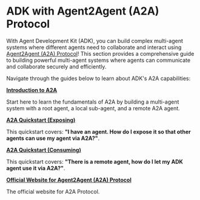 # ADK with Agent2Agent (A2A) Protocol

With Agent Development Kit (ADK), you can build complex multi-agent systems where different agents need to collaborate and interact using [Agent2Agent (A2A) Protocol](https://a2a-protocol.org/)! This section provides a comprehensive guide to building powerful multi-agent systems where agents can communicate and collaborate securely and efficiently.

Navigate through the guides below to learn about ADK's A2A capabilities:

  **[Introduction to A2A](./intro.md)**

  Start here to learn the fundamentals of A2A by building a multi-agent system with a root agent, a local sub-agent, and a remote A2A agent.

  **[A2A Quickstart (Exposing)](./quickstart-exposing.md)**

  This quickstart covers: **"I have an agent. How do I expose it so that other agents can use my agent via A2A?"**.

  **[A2A Quickstart (Consuming)](./quickstart-consuming.md)**

  This quickstart covers: **"There is a remote agent, how do I let my ADK agent use it via A2A?"**.

  [**Official Website for Agent2Agent (A2A) Protocol**](https://a2a-protocol.org/)

  The official website for A2A Protocol.
  